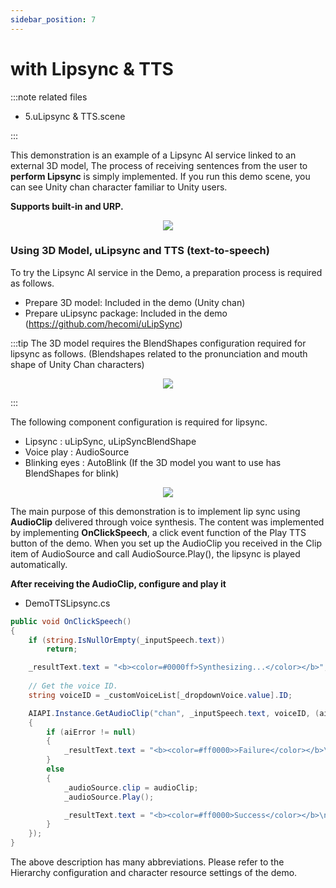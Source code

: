```yaml
---
sidebar_position: 7
---
```


# with Lipsync & TTS

:::note related files

- 5.uLipsync & TTS.scene

:::

This demonstration is an example of a Lipsync AI service linked to an external 3D model, The process of receiving sentences from the user to **perform Lipsync** is simply implemented. If you run this demo scene, you can see Unity chan character familiar to Unity users.

**Supports built-in and URP.**

<p align="center">
<img src="/img/aihuman/unity/sampleproject_lipsync_tts.png" style={{zoom: "30%"}} />
</p>

### Using 3D Model, uLipsync and TTS (text-to-speech)

To try the Lipsync AI service in the Demo, a preparation process is required as follows.

- Prepare 3D model: Included in the demo (Unity chan)
- Prepare uLipsync package: Included in the demo (https://github.com/hecomi/uLipSync)

:::tip
The 3D model requires the BlendShapes configuration required for lipsync as follows. (Blendshapes related to the pronunciation and mouth shape of Unity Chan characters)
<p align="center">
<img src="/img/aihuman/unity/sampleproject_blendshapes.png" style={{zoom: "50%"}} />
</p>
:::

The following component configuration is required for lipsync.
- Lipsync : uLipSync, uLipSyncBlendShape
- Voice play : AudioSource
- Blinking eyes : AutoBlink (If the 3D model you want to use has BlendShapes for blink)  

<p align="center">
<img src="/img/aihuman/unity/sampleproject_lipsync_inspector.png" style={{zoom: "50%"}} />
</p>


The main purpose of this demonstration is to implement lip sync using **AudioClip** delivered through voice synthesis. The content was implemented by implementing **OnClickSpeech**, a click event function of the Play TTS button of the demo. When you set up the AudioClip you received in the Clip item of AudioSource and call AudioSource.Play(), the lipsync is played automatically.

**After receiving the AudioClip, configure and play it**

- DemoTTSLipsync.cs

```csharp
public void OnClickSpeech()
{
    if (string.IsNullOrEmpty(_inputSpeech.text))
        return;

    _resultText.text = "<b><color=#0000ff>Synthesizing...</color></b>";
    
    // Get the voice ID.
    string voiceID = _customVoiceList[_dropdownVoice.value].ID;

    AIAPI.Instance.GetAudioClip("chan", _inputSpeech.text, voiceID, (aiName, clipset, aiError, audioClip) =>
    {
        if (aiError != null)
        {
            _resultText.text = "<b><color=#ff0000>>Failure</color></b>\n" + aiError.Description;
        }
        else
        {
            _audioSource.clip = audioClip;
            _audioSource.Play();

            _resultText.text = "<b><color=#ff0000>Success</color></b>\n" + clipset.SpeechText;
        }
    });
}
```

The above description has many abbreviations. Please refer to the Hierarchy configuration and character resource settings of the demo.
